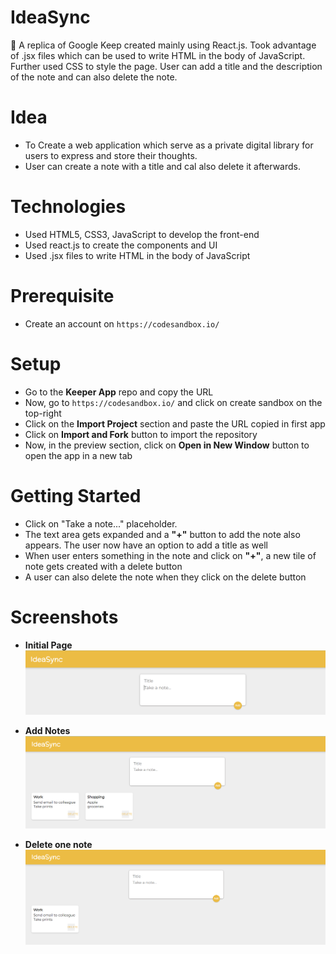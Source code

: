 # IdeaSync
:ledger: A replica of Google Keep created mainly using React.js. Took advantage of .jsx files which can be used to write HTML in the body of JavaScript. Further used CSS to style the page. User can add a title and the description of the note and can also delete the note.

# Idea
* To Create a web application which serve as a private digital library for users to express and store their thoughts.
* User can create a note with a title and cal also delete it afterwards.

# Technologies
* Used HTML5, CSS3, JavaScript to develop the front-end
* Used react.js to create the components and UI
* Used .jsx files to write HTML in the body of JavaScript

# Prerequisite
* Create an account on `https://codesandbox.io/`

# Setup
* Go to the **Keeper App** repo and copy the URL
* Now, go to `https://codesandbox.io/` and click on create sandbox on the top-right
* Click on the **Import Project** section and paste the URL copied in first app
* Click on **Import and Fork** button to import the repository
* Now, in the preview section, click on **Open in New Window** button to open the app in a new tab

# Getting Started
* Click on "Take a note..." placeholder.
* The text area gets expanded and a **"+"** button to add the note also appears. The user now have an option to add a title as well
* When user enters something in the note and click on **"+"**, a new tile of note gets created with a delete button
* A user can also delete the note when they click on the delete button

# Screenshots
* **Initial Page**
![](images/initial-page.png)

* **Add Notes**
![](images/add-notes.png)

* **Delete one note**
![](images/delete-notes.png)
